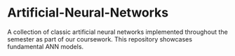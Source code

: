# Artificial-Neural-Networks
A collection of classic artificial neural networks implemented throughout the semester as part of our coursework. This repository showcases fundamental ANN models.
